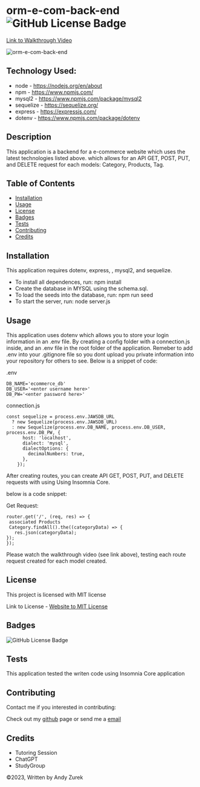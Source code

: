 # orm-e-com-back-end ![GitHub License Badge](https://img.shields.io/badge/License-MIT-yellow)

[Link to Walkthrough Video](#)

![orm-e-com-back-end](./images/Screenshot.png)

## Technology Used:

 * node - https://nodejs.org/en/about
 * npm - https://www.npmjs.com/
 * mysql2 - https://www.npmjs.com/package/mysql2
 * sequelize - https://sequelize.org/
 * express - https://expressjs.com/
 * dotenv - https://www.npmjs.com/package/dotenv

 ## Description

  This application is a backend for a e-commerce website which uses the latest technologies listed above. 
  which allows for an API GET, POST, PUT, and DELETE request for each models: Category, Products, Tag.

 ## Table of Contents
  
   * [Installation](#installation)
   * [Usage](#usage)
   * [License](#license)
   * [Badges](#badges)
   * [Tests](#tests)
   * [Contributing](#contributing)
   * [Credits](#credits)

## Installation

This application requires dotenv, express, , mysql2, and sequelize.  
* To install all dependences, run: npm install
* Create the database in MYSQL using the schema.sql.
* To load the seeds into the database, run: npm run seed 
* To start the server, run: node server.js

## Usage
This application uses dotenv which allows you to store your login information in an .env file. By creating a config folder with a connection.js inside, and an .env file in the root folder of the application. Remeber to add .env into your .gitignore file so you dont upload you private information into your repository for others to see. Below is a snippet of code:
  
.env

    DB_NAME='ecommerce_db'
    DB_USER='<enter username here>'
    DB_PW='<enter password here>'

connection.js  

    const sequelize = process.env.JAWSDB_URL
      ? new Sequelize(process.env.JAWSDB_URL)
      : new Sequelize(process.env.DB_NAME, process.env.DB_USER, process.env.DB_PW, {
          host: 'localhost',
          dialect: 'mysql',
          dialectOptions: {
            decimalNumbers: true,
          },
        });

After creating routes, you can create API GET, POST, PUT, and DELETE requests with using Using Insomnia Core.

below is a code snippet:

Get Request:

    router.get('/', (req, res) => {
     associated Products
     Category.findAll().the((categoryData) => {
       res.json(categoryData);
    });
    });

Please watch the walkthrough video (see link above), testing each route request created for each model created.


## License

 This project is licensed with MIT license

 Link to License - [Website to MIT License]((https://opensource.org/license/mit))

 ## Badges

 ![GitHub License Badge](https://img.shields.io/badge/License-MIT-yellow)

 ## Tests
 
 This application tested the writen code using Insomnia Core application

 ## Contributing

 Contact me if you interested in contributing:

 Check out my [github](https://github.com/AZurek17) page or send me a [email](mailto:andyzurek@gmail.com)

 ## Credits
 * Tutoring Session
 * ChatGPT
 * StudyGroup

 &copy;2023, Written by Andy Zurek
